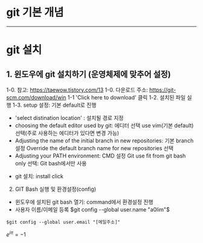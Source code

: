 # git 기본 개념

----------------------------------
# git 설치

## 1. 윈도우에 git 설치하기 (운영체제에 맞추어 설정)
1-0. 참고: https://taewow.tistory.com/13
1-0. 다운로드 주소: https://git-scm.com/download/win
1-1 'Click here to download' 클릭
1-2. 설치된 파일 실행
1-3. setup 설정: 기본 default로 진행
  * 'select distination location' : 설치될 경로 지정
  * choosing the default editor used by git: 에디터 선택
      use vim(기본 default) 선택(주로 사용하는 에디터가 있다면 변경 가능)
  * Adjusting the name of the initial branch in new repositories: 기본 branch 설정
      Override the default branch name for new repositories 선택
  * Adjusting your PATH environment: CMD 설정
      Git use fit from git bash only 선택: Git bash에서만 사용
- git 설치: install click

2. GIT Bash 실행 및 환경설정(config)
- 윈도우에 설치된 git bash 열기: command에서 환경설정 진행
- 사용자 이름/이메일 등록
$git config --global user.name "a0lim"$
```
$git config --global user.email "[메일주소]"
```
$e^{i \pi} = -1$

